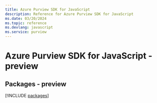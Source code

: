 ```yaml
---
title: Azure Purview SDK for JavaScript
description: Reference for Azure Purview SDK for JavaScript
ms.date: 03/20/2024
ms.topic: reference
ms.devlang: javascript
ms.service: purview
---
```

# Azure Purview SDK for JavaScript - preview
## Packages - preview
[!INCLUDE [packages](purview-index.md)]